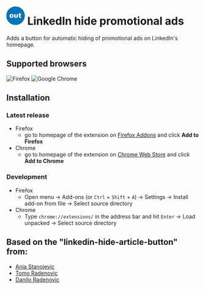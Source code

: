 # ![Linkedin hide promotional ads logo](src/icons/icon48x48.png) LinkedIn hide promotional ads

Adds a button for automatic hiding of promotional ads on LinkedIn's homepage. 

## Supported browsers
![Firefox](https://upload.wikimedia.org/wikipedia/commons/thumb/6/67/Firefox_Logo%2C_2017.svg/64px-Firefox_Logo%2C_2017.svg.png)
![Google Chrome](https://upload.wikimedia.org/wikipedia/commons/thumb/a/a5/Google_Chrome_icon_%28September_2014%29.svg/64px-Google_Chrome_icon_%28September_2014%29.svg.png)

## Installation
### Latest release
* Firefox
  * go to homepage of the extension on [Firefox Addons](https://addons.mozilla.org/en-US/firefox/addon/linkedout-auto-hide-promos) and click **Add to Firefox**
* Chrome
  * go to homepage of the extension on 
[Chrome Web Store](https://chrome.google.com/webstore/detail/ggpfkaknfckpihiphiilfhkpoocijgei) 
and click **Add to Chrome**

### Development
* Firefox
  * Open menu -> Add-ons (or `Ctrl` + `Shift` + `A`) -> Settings -> Install add-on from file -> Select source directory
* Chrome
  * Type `chrome://extensions/` in the address bar and hit `Enter` -> Load unpacked -> Select source directory

## Based on the "linkedin-hide-article-button" from:
* [Anja Stanojevic](https://www.linkedin.com/in/anja-stanojevic-459a5631/)
* [Tomo Radenovic](https://www.linkedin.com/in/tomo-radenovic-a59a4971/)
* [Danilo Radenovic](https://www.daniloradenovic.com)

